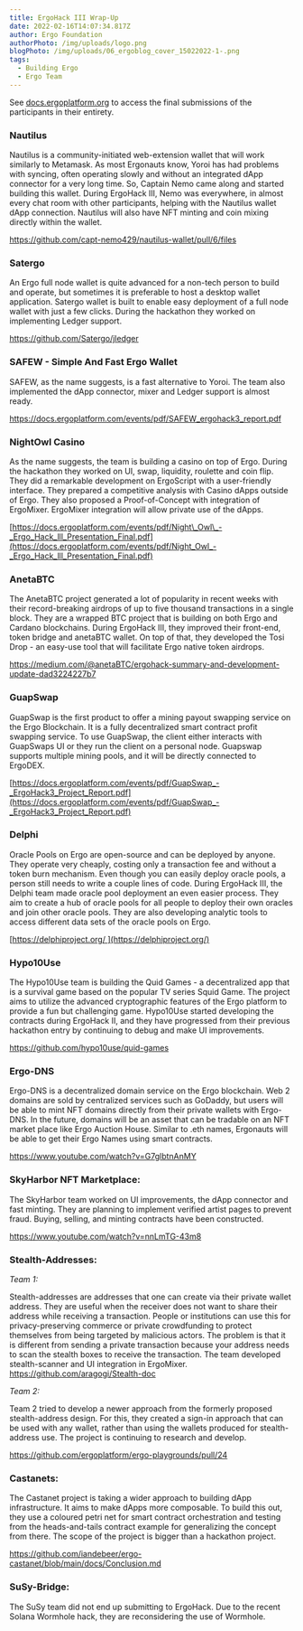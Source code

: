 ```yaml
---
title: ErgoHack III Wrap-Up
date: 2022-02-16T14:07:34.817Z
author: Ergo Foundation
authorPhoto: /img/uploads/logo.png
blogPhoto: /img/uploads/06_ergoblog_cover_15022022-1-.png
tags:
  - Building Ergo
  - Ergo Team
---
```

<!--StartFragment-->

See [docs.ergoplatform.org](http://docs.ergoplatform.org) to access the final submissions of the participants in their entirety.

### **Nautilus**

Nautilus is a community-initiated web-extension wallet that will work similarly to Metamask. As most Ergonauts know, Yoroi has had problems with syncing, often operating slowly and without an integrated dApp connector for a very long time. So, Captain Nemo came along and started building this wallet. During ErgoHack III, Nemo was everywhere, in almost every chat room with other participants, helping with the Nautilus wallet dApp connection. Nautilus will also have NFT minting and coin mixing directly within the wallet.

<https://github.com/capt-nemo429/nautilus-wallet/pull/6/files>

### **Satergo**

An Ergo full node wallet is quite advanced for a non-tech person to build and operate, but sometimes it is preferable to host a desktop wallet application. Satergo wallet is built to enable easy deployment of a full node wallet with just a few clicks. During the hackathon they worked on implementing Ledger support.

<https://github.com/Satergo/jledger>

### **SAFEW - Simple And Fast Ergo Wallet**

SAFEW, as the name suggests, is a fast alternative to Yoroi. The team also implemented the dApp connector, mixer and Ledger support is almost ready.

<https://docs.ergoplatform.com/events/pdf/SAFEW_ergohack3_report.pdf>

### **NightOwl Casino**

As the name suggests, the team is building a casino on top of Ergo. During the hackathon they worked on UI, swap, liquidity, roulette and coin flip. They did a remarkable development on ErgoScript with a user-friendly interface. They prepared a competitive analysis with Casino dApps outside of Ergo. They also proposed a Proof-of-Concept with integration of ErgoMixer. ErgoMixer integration will allow private use of the dApps.

[https://docs.ergoplatform.com/events/pdf/Night\_Owl\_-_Ergo_Hack_lll_Presentation_Final.pdf](https://docs.ergoplatform.com/events/pdf/Night_Owl_-_Ergo_Hack_lll_Presentation_Final.pdf)

### **AnetaBTC**

The AnetaBTC project generated a lot of popularity in recent weeks with their record-breaking airdrops of up to five thousand transactions in a single block. They are a wrapped BTC project that is building on both Ergo and Cardano blockchains. During ErgoHack III, they improved their front-end, token bridge and anetaBTC wallet. On top of that, they developed the Tosi Drop - an easy-use tool that will facilitate Ergo native token airdrops.

<https://medium.com/@anetaBTC/ergohack-summary-and-development-update-dad3224227b7>

### **GuapSwap**

GuapSwap is the first product to offer a mining payout swapping service on the Ergo Blockchain. It is a fully decentralized smart contract profit swapping service. To use GuapSwap, the client either interacts with GuapSwaps UI or they run the client on a personal node. Guapswap supports multiple mining pools, and it will be directly connected to ErgoDEX.

[https://docs.ergoplatform.com/events/pdf/GuapSwap_-_ErgoHack3_Project_Report.pdf](https://docs.ergoplatform.com/events/pdf/GuapSwap_-_ErgoHack3_Project_Report.pdf)

### **Delphi**

Oracle Pools on Ergo are open-source and can be deployed by anyone. They operate very cheaply, costing only a transaction fee and without a token burn mechanism. Even though you can easily deploy oracle pools, a person still needs to write a couple lines of code. During ErgoHack III, the Delphi team made oracle pool deployment an even easier process. They aim to create a hub of oracle pools for all people to deploy their own oracles and join other oracle pools. They are also developing analytic tools to access different data sets of the oracle pools on Ergo. 

[https://delphiproject.org/ ](https://delphiproject.org/)

### **Hypo10Use**

The Hypo10Use team is building the Quid Games - a decentralized app that is a survival game based on the popular TV series Squid Game. The project aims to utilize the advanced cryptographic features of the Ergo platform to provide a fun but challenging game. Hypo10Use started developing the contracts during ErgoHack II, and they have progressed from their previous hackathon entry by continuing to debug and make UI improvements.

<https://github.com/hypo10use/quid-games> 

### **Ergo-DNS**

Ergo-DNS is a decentralized domain service on the Ergo blockchain. Web 2 domains are sold by centralized services such as GoDaddy, but users will be able to mint NFT domains directly from their private wallets with Ergo-DNS. In the future, domains will be an asset that can be tradable on an NFT market place like Ergo Auction House. Similar to .eth names, Ergonauts will be able to get their Ergo Names using smart contracts.

<https://www.youtube.com/watch?v=G7glbtnAnMY> 

### **SkyHarbor NFT Marketplace:**

The SkyHarbor team worked on UI improvements, the dApp connector and fast minting. They are planning to implement verified artist pages to prevent fraud. Buying, selling, and minting contracts have been constructed. 

<https://www.youtube.com/watch?v=nnLmTG-43m8> 

### **Stealth-Addresses:**

*Team 1:*

Stealth-addresses are addresses that one can create via their private wallet address. They are useful when the receiver does not want to share their address while receiving a transaction. People or institutions can use this for privacy-preserving commerce or private crowdfunding to protect themselves from being targeted by malicious actors. The problem is that it is different from sending a private transaction because your address needs to scan the stealth boxes to receive the transaction. The team developed stealth-scanner and UI integration in ErgoMixer. <https://github.com/aragogi/Stealth-doc> 

*Team 2:*

Team 2 tried to develop a newer approach from the formerly proposed stealth-address design. For this, they created a sign-in approach that can be used with any wallet, rather than using the wallets produced for stealth-address use. The project is continuing to research and develop.

<https://github.com/ergoplatform/ergo-playgrounds/pull/24> 

### **Castanets:**

The Castanet project is taking a wider approach to building dApp infrastructure. It aims to make dApps more composable. To build this out, they use a coloured petri net for smart contract orchestration and testing from the heads-and-tails contract example for generalizing the concept from there. The scope of the project is bigger than a hackathon project.

<https://github.com/iandebeer/ergo-castanet/blob/main/docs/Conclusion.md> 

### **SuSy-Bridge:**

The SuSy team did not end up submitting to ErgoHack. Due to the recent Solana Wormhole hack, they are reconsidering the use of Wormhole.

<!--EndFragment-->